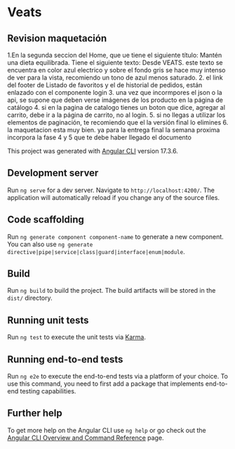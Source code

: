 # Veats

## Revision maquetación

1.En la segunda seccion del Home, que ue tiene el siguiente título: Mantén una dieta equilibrada. Tiene el siguiente texto: Desde VEATS. este texto se encuentra en color azul electrico y sobre el fondo gris se hace muy intenso de ver para la vista, recomiendo un tono de azul menos saturado.
2. el link del footer de Listado de favoritos y el de historial de pedidos, están enlazado con el componente login
3. una vez que incormpores el json o la api, se supone que deben verse imágenes de los producto en la página de catálogo
4. si en la pagina de catalogo tienes un boton que dice, agregar al carrito, debe ir a la página de carrito, no al login.
5. si no llegas a utilizar los elementos de paginación, te recomiendo que el la versión final lo elimines
6. la maquetacion esta muy bien. ya para la entrega final la semana proxima incorpora la fase 4 y 5 que te debe haber llegado el documento

This project was generated with [Angular CLI](https://github.com/angular/angular-cli) version 17.3.6.

## Development server

Run `ng serve` for a dev server. Navigate to `http://localhost:4200/`. The application will automatically reload if you change any of the source files.

## Code scaffolding

Run `ng generate component component-name` to generate a new component. You can also use `ng generate directive|pipe|service|class|guard|interface|enum|module`.

## Build

Run `ng build` to build the project. The build artifacts will be stored in the `dist/` directory.

## Running unit tests

Run `ng test` to execute the unit tests via [Karma](https://karma-runner.github.io).

## Running end-to-end tests

Run `ng e2e` to execute the end-to-end tests via a platform of your choice. To use this command, you need to first add a package that implements end-to-end testing capabilities.

## Further help

To get more help on the Angular CLI use `ng help` or go check out the [Angular CLI Overview and Command Reference](https://angular.io/cli) page.
